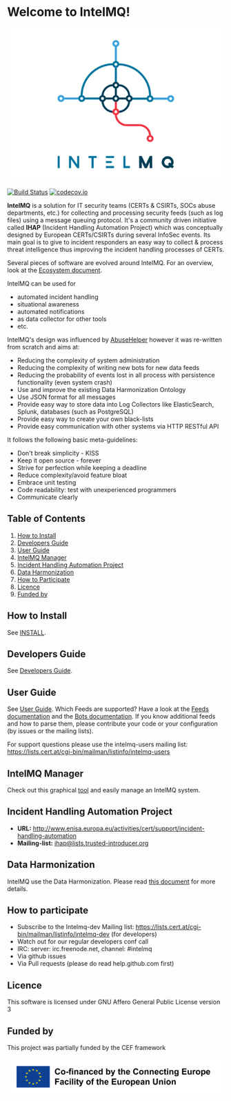 Welcome to IntelMQ!
===================

![IntelMQ](https://raw.githubusercontent.com/certtools/intelmq/master/docs/images/Logo_Intel_MQ.png)

[![Build Status](https://travis-ci.org/certtools/intelmq.svg?branch=master)](https://travis-ci.org/certtools/intelmq)
[![codecov.io](https://codecov.io/github/certtools/intelmq/coverage.svg?branch=master)](https://codecov.io/github/certtools/intelmq?branch=master)

**IntelMQ** is a solution for IT security teams (CERTs & CSIRTs, SOCs abuse
departments, etc.) for collecting and processing security feeds (such as
log files) using a message queuing protocol. It's a community driven
initiative called **IHAP** (Incident Handling Automation Project) which
was conceptually designed by European CERTs/CSIRTs during several
InfoSec events. Its main goal is to give to incident responders an easy
way to collect & process threat intelligence thus improving the incident
handling processes of CERTs.

Several pieces of software are evolved around IntelMQ. For an overview,
look at the [Ecosystem document](Ecosystem.md).

IntelMQ can be used for
- automated incident handling
- situational awareness
- automated notifications
- as data collector for other tools
- etc.

IntelMQ's design was influenced by
[AbuseHelper](https://github.com/abusesa/abusehelper)
however it was re-written from scratch and aims at:

-  Reducing the complexity of system administration
-  Reducing the complexity of writing new bots for new data feeds
-  Reducing the probability of events lost in all process with
   persistence functionality (even system crash)
-  Use and improve the existing Data Harmonization Ontology
-  Use JSON format for all messages
-  Provide easy way to store data into Log Collectors like
   ElasticSearch, Splunk, databases (such as PostgreSQL)
-  Provide easy way to create your own black-lists
-  Provide easy communication with other systems via HTTP RESTful API

It follows the following basic meta-guidelines:

-  Don't break simplicity - KISS
-  Keep it open source - forever
-  Strive for perfection while keeping a deadline
-  Reduce complexity/avoid feature bloat
-  Embrace unit testing
-  Code readability: test with unexperienced programmers
-  Communicate clearly

Table of Contents
-----------------

1.  [How to Install](#how-to-install)
2.  [Developers Guide](#developers-guide)
3.  [User Guide](#user-guide)
4.  [IntelMQ Manager](#intelmq-manager)
5.  [Incident Handling Automation Project](#incident-handling-automation-project)
6.  [Data Harmonization](#data-harmonization)
7.  [How to Participate](#how-to-participate)
8.  [Licence](#licence)
9.  [Funded by](#funded-by)

How to Install
--------------

See [INSTALL](INSTALL.md).

Developers Guide
----------------

See [Developers Guide](Developers-Guide.md).

User Guide
----------------

See [User Guide](User-Guide.md).
Which Feeds are supported? Have a look at the [Feeds documentation](Feeds.md) and the [Bots documentation](Bots.md).
If you know additional feeds and how to parse them, please contribute your code or your configuration (by issues or the mailing lists).

For support questions please use the intelmq-users mailing list: <https://lists.cert.at/cgi-bin/mailman/listinfo/intelmq-users>

IntelMQ Manager
---------------

Check out this graphical
[tool](https://github.com/certtools/intelmq-manager) and easily manage
an IntelMQ system.

Incident Handling Automation Project
------------------------------------

- **URL:**
  <http://www.enisa.europa.eu/activities/cert/support/incident-handling-automation>
- **Mailing-list:** <ihap@lists.trusted-introducer.org>

Data Harmonization
------------------

IntelMQ use the Data Harmonization. Please read [this document](Data-Harmonization.md) for more details.

How to participate
------------------

- Subscribe to the Intelmq-dev Mailing list:
  <https://lists.cert.at/cgi-bin/mailman/listinfo/intelmq-dev> (for
  developers)
- Watch out for our regular developers conf call
- IRC: server: irc.freenode.net, channel: \#intelmq
- Via github issues
- Via Pull requests (please do read help.github.com first)

Licence
-------

This software is licensed under GNU Affero General Public License
version 3

Funded by
---------

This project was partially funded by the CEF framework

![Co-financed by the Connecting Europe Facility of the European Union](images/cef_logo.png)
